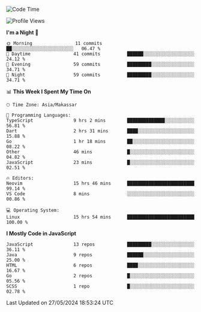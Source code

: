 <!--START_SECTION:waka-->
![Code Time](http://img.shields.io/badge/Code%20Time-235%20hrs%2015%20mins-blue)

![Profile Views](http://img.shields.io/badge/Profile%20Views-0-blue)

**I'm a Night 🦉** 

```text
🌞 Morning                11 commits          ██░░░░░░░░░░░░░░░░░░░░░░░   06.47 % 
🌆 Daytime                41 commits          ██████░░░░░░░░░░░░░░░░░░░   24.12 % 
🌃 Evening                59 commits          █████████░░░░░░░░░░░░░░░░   34.71 % 
🌙 Night                  59 commits          █████████░░░░░░░░░░░░░░░░   34.71 % 
```


📊 **This Week I Spent My Time On** 

```text
🕑︎ Time Zone: Asia/Makassar

💬 Programming Languages: 
TypeScript               9 hrs 2 mins        ██████████████░░░░░░░░░░░   56.81 % 
Dart                     2 hrs 31 mins       ████░░░░░░░░░░░░░░░░░░░░░   15.88 % 
Go                       1 hr 18 mins        ██░░░░░░░░░░░░░░░░░░░░░░░   08.22 % 
Other                    46 mins             █░░░░░░░░░░░░░░░░░░░░░░░░   04.82 % 
JavaScript               23 mins             █░░░░░░░░░░░░░░░░░░░░░░░░   02.51 % 

🔥 Editors: 
Neovim                   15 hrs 46 mins      █████████████████████████   99.14 % 
VS Code                  8 mins              ░░░░░░░░░░░░░░░░░░░░░░░░░   00.86 % 

💻 Operating System: 
Linux                    15 hrs 54 mins      █████████████████████████   100.00 % 
```

**I Mostly Code in JavaScript** 

```text
JavaScript               13 repos            █████████░░░░░░░░░░░░░░░░   36.11 % 
Java                     9 repos             ██████░░░░░░░░░░░░░░░░░░░   25.00 % 
HTML                     6 repos             ████░░░░░░░░░░░░░░░░░░░░░   16.67 % 
Go                       2 repos             █░░░░░░░░░░░░░░░░░░░░░░░░   05.56 % 
SCSS                     1 repo              █░░░░░░░░░░░░░░░░░░░░░░░░   02.78 % 
```




 Last Updated on 27/05/2024 18:53:24 UTC
<!--END_SECTION:waka-->
